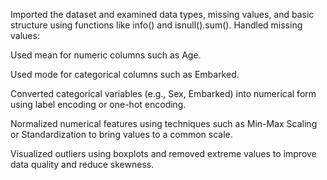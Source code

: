 
Imported the dataset and examined data types, missing values, and basic structure using functions like info() and isnull().sum().
Handled missing values:

Used mean for numeric columns such as Age.

Used mode for categorical columns such as Embarked.

Converted categorical variables (e.g., Sex, Embarked) into numerical form using label encoding or one-hot encoding.

Normalized numerical features using techniques such as Min-Max Scaling or Standardization to bring values to a common scale.

Visualized outliers using boxplots and removed extreme values to improve data quality and reduce skewness.
